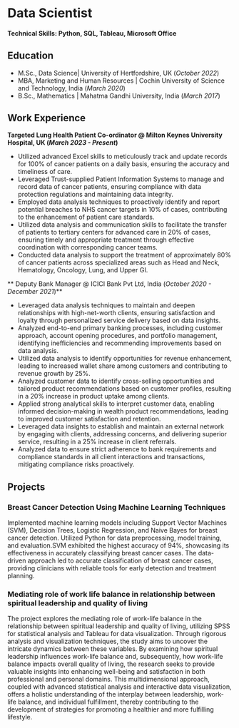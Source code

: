 # Data Scientist

#### Technical Skills: Python, SQL, Tableau, Microsoft Office

## Education						       		
- M.Sc., Data Science| University of Hertfordshire, UK (_October 2022_)
- MBA, Marketing and Human Resources	| Cochin University of Science and Technology, India (_March 2020_)		 			        		
- B.Sc., Mathematics | Mahatma Gandhi University, India  (_March 2017_)

## Work Experience
**Targeted Lung Health Patient Co-ordinator @ Milton Keynes University Hospital, UK (_March 2023 - Present_)**
- Utilized advanced Excel skills to meticulously track and update records for 100% of cancer patients on a daily basis, ensuring the accuracy and timeliness of care.
- Leveraged Trust-supplied Patient Information Systems to manage and record data of cancer patients, ensuring compliance with data protection regulations and maintaining data integrity.
- Employed data analysis techniques to proactively identify and report potential breaches to NHS cancer targets in 10% of cases, contributing to the enhancement of patient care standards.
- Utilized data analysis and communication skills to facilitate the transfer of patients to tertiary centers for advanced care in 20% of cases, ensuring timely and appropriate treatment through effective coordination with corresponding cancer teams.
- Conducted data analysis to support the treatment of approximately 80% of cancer patients across specialized areas such as Head and Neck, Hematology, Oncology, Lung, and Upper GI.
  
** Deputy Bank Manager @ ICICI Bank Pvt Ltd, India (_October 2020 - December 2021_)**
- Leveraged data analysis techniques to maintain and deepen relationships with high-net-worth clients, ensuring satisfaction and loyalty through personalized service delivery based on data insights.
- Analyzed end-to-end primary banking processes, including customer approach, account opening procedures, and portfolio management, identifying inefficiencies and recommending improvements based on data analysis.
- Utilized data analysis to identify opportunities for revenue enhancement, leading to increased wallet share among customers and contributing to revenue growth by 25%.
- Analyzed customer data to identify cross-selling opportunities and tailored product recommendations based on customer profiles, resulting in a 20% increase in product uptake among clients.
- Applied strong analytical skills to interpret customer data, enabling informed decision-making in wealth product recommendations, leading to improved customer satisfaction and retention.
- Leveraged data insights to establish and maintain an external network by engaging with clients, addressing concerns, and delivering superior service, resulting in a 25% increase in client referrals.
- Analyzed data to ensure strict adherence to bank requirements and compliance standards in all client interactions and transactions, mitigating compliance risks proactively.

## Projects
### Breast Cancer Detection Using Machine Learning Techniques
Implemented machine learning models including Support Vector Machines (SVM), Decision Trees, Logistic Regression, and Naive Bayes for breast cancer detection. Utilized Python for data preprocessing, model training, and evaluation.SVM exhibited the highest accuracy of 94%, showcasing its effectiveness in accurately classifying breast cancer cases. The data-driven approach led to accurate classification of breast cancer cases, providing clinicians with reliable tools for early detection and treatment planning.

### Mediating role of work life balance in relationship between spiritual leadership and quality of living 
The project explores the mediating role of work-life balance in the relationship between spiritual leadership and quality of living, utilizing SPSS for statistical analysis and Tableau for data visualization. Through rigorous analysis and visualization techniques, the study aims to uncover the intricate dynamics between these variables. By examining how spiritual leadership influences work-life balance and, subsequently, how work-life balance impacts overall quality of living, the research seeks to provide valuable insights into enhancing well-being and satisfaction in both professional and personal domains. This multidimensional approach, coupled with advanced statistical analysis and interactive data visualization, offers a holistic understanding of the interplay between leadership, work-life balance, and individual fulfillment, thereby contributing to the development of strategies for promoting a healthier and more fulfilling lifestyle.



